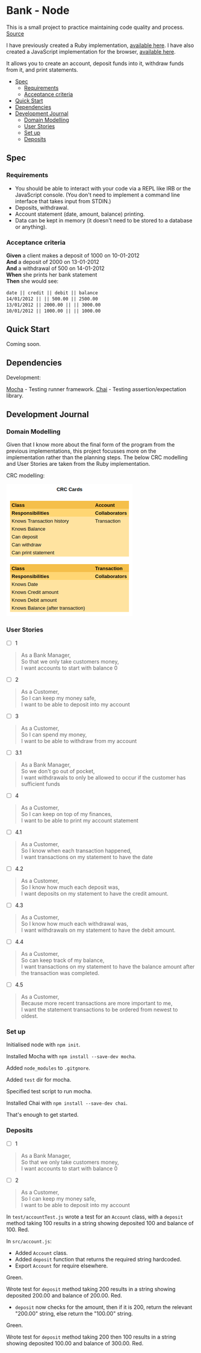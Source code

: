 <!-- omit in toc -->
# Bank - Node

This is a small project to practice maintaining code quality and process. [Source]

I have previously created a Ruby implementation, [available here](https://github.com/hturnbull93/bank/).
I have also created a JavaScript implementation for the browser, [available here](https://github.com/hturnbull93/bank-js/).

It allows you to create an account, deposit funds into it, withdraw funds from it, and print statements.

- [Spec](#spec)
  - [Requirements](#requirements)
  - [Acceptance criteria](#acceptance-criteria)
- [Quick Start](#quick-start)
- [Dependencies](#dependencies)
- [Development Journal](#development-journal)
  - [Domain Modelling](#domain-modelling)
  - [User Stories](#user-stories)
  - [Set up](#set-up)
  - [Deposits](#deposits)

## Spec

### Requirements

- You should be able to interact with your code via a REPL like IRB or the JavaScript console. (You don't need to implement a command line interface that takes input from STDIN.)
- Deposits, withdrawal.
- Account statement (date, amount, balance) printing.
- Data can be kept in memory (it doesn't need to be stored to a database or anything).

### Acceptance criteria

**Given** a client makes a deposit of 1000 on 10-01-2012  
**And** a deposit of 2000 on 13-01-2012  
**And** a withdrawal of 500 on 14-01-2012  
**When** she prints her bank statement  
**Then** she would see:

```irb
date || credit || debit || balance
14/01/2012 || || 500.00 || 2500.00
13/01/2012 || 2000.00 || || 3000.00
10/01/2012 || 1000.00 || || 1000.00
```

## Quick Start

Coming soon.
<!--
1. Clone this repo.
2. Open `SpecRunner.html` in your browser.
3. Inspect the tests.
4. Open your browser console.
5. Set up your account with:

   ```js
   let account = new Account()
   ```

6. Use the account with the following methods:

| Method                     | Description                                                                                        |
| -------------------------- | -------------------------------------------------------------------------------------------------- |
| `account.deposit(number)`  | deposit however much you want into your account, this figure is in pounds with pence as decimals.  |
| `account.withdraw(number)` | withdraw however much you want from your account, this figure is in pounds with pence as decimals. |
| `account.statement()`      | prints a statement of all transactions so far                                                      |

You should see something similar to the below:

## Screen Preview

![Screen preview](images/jsconsole-bank.png)
 -->

## Dependencies

Development:

[Mocha] - Testing runner framework.
[Chai] - Testing assertion/expectation library.

## Development Journal

### Domain Modelling

Given that I know more about the final form of the program from the previous implementations, this project focusses more on the implementation rather than the planning steps. The below CRC modelling and User Stories are taken from the Ruby implementation.

CRC modelling:

![CRC Model](images/Bank-REPL-CRC.png)

### User Stories

- [ ] 1

> As a Bank Manager,  
> So that we only take customers money,  
> I want accounts to start with balance 0

- [ ] 2

> As a Customer,  
> So I can keep my money safe,  
> I want to be able to deposit into my account

- [ ] 3

> As a Customer,  
> So I can spend my money,  
> I want to be able to withdraw from my account

- [ ] 3.1

> As a Bank Manager,  
> So we don't go out of pocket,  
> I want withdrawals to only be allowed to occur if the customer has sufficient funds

- [ ] 4

> As a Customer,  
> So I can keep on top of my finances,  
> I want to be able to print my account statement

- [ ] 4.1

> As a Customer,  
> So I know when each transaction happened,  
> I want transactions on my statement to have the date

- [ ] 4.2

> As a Customer,  
> So I know how much each deposit was,  
> I want deposits on my statement to have the credit amount.

- [ ] 4.3

> As a Customer,  
> So I know how much each withdrawal was,  
> I want withdrawals on my statement to have the debit amount.

- [ ] 4.4

> As a Customer,  
> So can keep track of my balance,  
> I want transactions on my statement to have the balance amount after the transaction was completed.

- [ ] 4.5

> As a Customer,  
> Because more recent transactions are more important to me,  
> I want the statement transactions to be ordered from newest to oldest.

### Set up

Initialised node with `npm init`.

Installed Mocha with `npm install --save-dev mocha`.

Added `node_modules` to `.gitgnore`.

Added `test` dir for mocha.

Specified test script to run mocha.

Installed Chai with `npm install --save-dev chai`.

That's enough to get started.

### Deposits

- [ ] 1

> As a Bank Manager,  
> So that we only take customers money,  
> I want accounts to start with balance 0

- [ ] 2

> As a Customer,  
> So I can keep my money safe,  
> I want to be able to deposit into my account

In `test/accountTest.js` wrote a test for an `Account` class, with a `deposit` method taking 100 results in a string showing deposited 100 and balance of 100. Red.

In `src/account.js`:

- Added `Account` class.
- Added `deposit` function that returns the required string hardcoded.
- Export `Account` for require elsewhere.

Green.

Wrote test for `deposit` method taking 200 results in a string showing deposited 200.00 and balance of 200.00. Red.

- `deposit` now checks for the amount, then if it is 200, return the relevant "200.00" string, else return the "100.00" string.

Green.

Wrote test for `deposit` method taking 200 then 100 results in a string showing deposited 100.00 and balance of 300.00. Red.


<!-- Links -->

[source]: https://github.com/makersacademy/course/blob/master/individual_challenges/bank_tech_test.md
[Mocha]: https://mochajs.org/
[Chai]: https://www.chaijs.com/